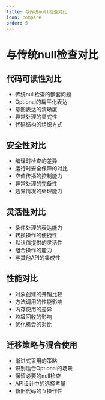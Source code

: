 ```yaml
---
title: 与传统null检查对比
icon: compare
order: 5
---
```


# 与传统null检查对比

## 代码可读性对比

- 传统null检查的嵌套问题
- Optional的扁平化表达
- 意图表达的清晰度
- 异常处理的显式性
- 代码结构的组织方式

## 安全性对比

- 编译时检查的差异
- 运行时安全保障的对比
- 空值传播的控制能力
- 异常处理的完备性
- 边界情况的处理能力

## 灵活性对比

- 条件处理的表达能力
- 转换操作的便捷性
- 默认值提供的灵活性
- 组合操作的能力
- 与其他API的集成性

## 性能对比

- 对象创建的开销比较
- 方法调用的性能影响
- 内存使用的差异
- 垃圾回收的影响
- 优化机会的对比

## 迁移策略与混合使用

- 渐进式采用的策略
- 识别适合Optional的场景
- 保留必要的null检查
- API设计中的选择考量
- 新旧代码的互操作性
